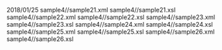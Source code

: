 2018/01/25
sample4//sample21.xml
sample4//sample21.xsl
sample4//sample22.xml
sample4//sample22.xsl
sample4//sample23.xml
sample4//sample23.xsl
sample4//sample24.xml
sample4//sample24.xsl
sample4//sample25.xml
sample4//sample25.xsl
sample4//sample26.xml
sample4//sample26.xsl
